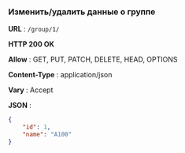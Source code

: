 ### Изменить/удалить данные о группе 

**URL** : `/group/1/`

**HTTP 200 OK**

**Allow** : GET, PUT, PATCH, DELETE, HEAD, OPTIONS

**Content-Type** : application/json

**Vary** : Accept

**JSON** :
```json
{
    "id": 1,
    "name": "A100"
}
```